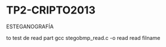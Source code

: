 TP2-CRIPTO2013
==============

ESTEGANOGRAFÍA

to test de read part
gcc stegobmp_read.c -o read
read filname
